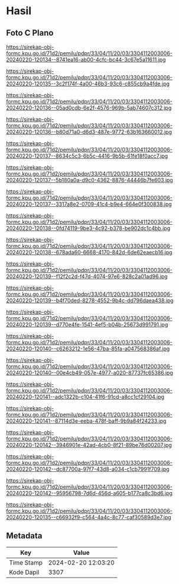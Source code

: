 # Hasil

## Foto C Plano

https://sirekap-obj-formc.kpu.go.id/71d2/pemilu/pdpr/33/04/11/20/03/3304112003006-20240220-120134--8741ea16-ab00-4cfc-bc44-3c67e5a11611.jpg

https://sirekap-obj-formc.kpu.go.id/71d2/pemilu/pdpr/33/04/11/20/03/3304112003006-20240220-120135--3c2f174f-4a00-46b3-93c6-c855cb9a4fde.jpg

https://sirekap-obj-formc.kpu.go.id/71d2/pemilu/pdpr/33/04/11/20/03/3304112003006-20240220-120136--05ad0cdb-6e2f-4576-969b-5ab74607c312.jpg

https://sirekap-obj-formc.kpu.go.id/71d2/pemilu/pdpr/33/04/11/20/03/3304112003006-20240220-120136--b80d71a0-d6d3-487e-9772-63b163660012.jpg

https://sirekap-obj-formc.kpu.go.id/71d2/pemilu/pdpr/33/04/11/20/03/3304112003006-20240220-120137--8634c5c3-6b5c-4416-9b5b-61fe18f0acc7.jpg

https://sirekap-obj-formc.kpu.go.id/71d2/pemilu/pdpr/33/04/11/20/03/3304112003006-20240220-120137--5b180a0a-d9c0-4362-8876-44446b7fe603.jpg

https://sirekap-obj-formc.kpu.go.id/71d2/pemilu/pdpr/33/04/11/20/03/3304112003006-20240220-120137--3317a8e2-0709-41c4-b9e4-664e0f300838.jpg

https://sirekap-obj-formc.kpu.go.id/71d2/pemilu/pdpr/33/04/11/20/03/3304112003006-20240220-120138--0fd74119-9be3-4c92-b378-be902dc1c4bb.jpg

https://sirekap-obj-formc.kpu.go.id/71d2/pemilu/pdpr/33/04/11/20/03/3304112003006-20240220-120138--678ada60-6668-4170-842d-6de62eaecb16.jpg

https://sirekap-obj-formc.kpu.go.id/71d2/pemilu/pdpr/33/04/11/20/03/3304112003006-20240220-120139--f12f2c2d-f47d-4074-97e6-828c2a01ad96.jpg

https://sirekap-obj-formc.kpu.go.id/71d2/pemilu/pdpr/33/04/11/20/03/3304112003006-20240220-120139--b4f70ded-8278-4552-9b4c-dd796daea438.jpg

https://sirekap-obj-formc.kpu.go.id/71d2/pemilu/pdpr/33/04/11/20/03/3304112003006-20240220-120139--d770e4fe-1541-4ef5-b04b-25673d991791.jpg

https://sirekap-obj-formc.kpu.go.id/71d2/pemilu/pdpr/33/04/11/20/03/3304112003006-20240220-120140--c6263212-1e56-47ba-85fa-a047568386af.jpg

https://sirekap-obj-formc.kpu.go.id/71d2/pemilu/pdpr/33/04/11/20/03/3304112003006-20240220-120140--00e4cb49-057e-4977-a020-87737fc65386.jpg

https://sirekap-obj-formc.kpu.go.id/71d2/pemilu/pdpr/33/04/11/20/03/3304112003006-20240220-120141--adc1322b-c104-41f6-91cd-a8cc1cf29104.jpg

https://sirekap-obj-formc.kpu.go.id/71d2/pemilu/pdpr/33/04/11/20/03/3304112003006-20240220-120141--87114d3e-eeba-478f-baff-9b9a84f24233.jpg

https://sirekap-obj-formc.kpu.go.id/71d2/pemilu/pdpr/33/04/11/20/03/3304112003006-20240220-120142--3946901e-42ad-4cb0-8f21-89be76d00207.jpg

https://sirekap-obj-formc.kpu.go.id/71d2/pemilu/pdpr/33/04/11/20/03/3304112003006-20240220-120142--dc87700a-97f7-43d8-a034-c1cb7991f709.jpg

https://sirekap-obj-formc.kpu.go.id/71d2/pemilu/pdpr/33/04/11/20/03/3304112003006-20240220-120142--95956798-7d6d-456d-a605-b177ca8c3bd6.jpg

https://sirekap-obj-formc.kpu.go.id/71d2/pemilu/pdpr/33/04/11/20/03/3304112003006-20240220-120135--c66932f9-c564-4a4c-8c77-caf30589d3e7.jpg


## Metadata

| Key        | Value               |
| ---------- | ------------------- |
| Time Stamp | 2024-02-20 12:03:20 |
| Kode Dapil | 3307                |



